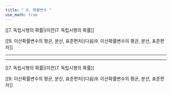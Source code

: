 ```yaml
---
title: " 8. 확률변수 "
use_math: true
---
```

[[7. 독립시행의 확률|(이전)7. 독립시행의 확률]] 

[[9. 이산확률변수의 평균, 분산, 표준편차|(다음)9. 이산확률변수의 평균, 분산, 표준편차]]

***







***
[[7. 독립시행의 확률|(이전)7. 독립시행의 확률]] 

[[9. 이산확률변수의 평균, 분산, 표준편차|(다음)9. 이산확률변수의 평균, 분산, 표준편차]]
